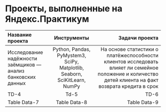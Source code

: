 # Проекты, выполненные на Яндекс.Практикум

Название проекта | Инструменты | Задачи проекта
:--- | :---: | ---:
Исследование надёжности заёмщиков — анализ банковских данных | Python, Pandas, PyMystem3, SciPy, Matplotlib, Seaborn, SciKitLearn, NumPy | На основе статистики о платёжеспособности клиентов исследовать влияет ли семейное положение и количество детей клиента на факт возврата кредита в срок
TD-4 | Td-5 | TD-6
Table Data-7 | Table Data-8 | Table Data-9
